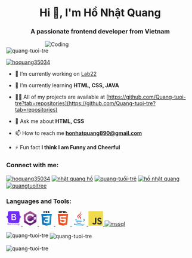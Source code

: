 
<h1 align="center">Hi 👋, I'm Hồ Nhật Quang</h1>
<h3 align="center">A passionate frontend developer from Vietnam</h3>
<img align="right" alt="Coding" width="400px"src="https://camo.githubusercontent.com/19db51af5f90f1b152bc0b9078f5fe97053955be5074f03f17019c70345bdcdb/68747470733a2f2f6d69726f2e6d656469756d2e636f6d2f6d61782f313336302f302a37513379765349765f7430696f4a2d5a2e676966">
<p align="left"> <img src="https://komarev.com/ghpvc/?username=quang-tuoi-tre&label=Profile%20views&color=0e75b6&style=flat" alt="quang-tuoi-tre" /> </p>

<p align="left"> <a href="https://twitter.com/hoquang35034" target="blank"><img src="https://img.shields.io/twitter/follow/hoquang35034?logo=twitter&style=for-the-badge" alt="hoquang35034" /></a> </p>

- 🔭 I’m currently working on [Lab22](https://github.com/Quang-tuoi-tre/Lab22)

- 🌱 I’m currently learning **HTML, CSS, JAVA**

- 👨‍💻 All of my projects are available at [https://github.com/Quang-tuoi-tre?tab=repositories](https://github.com/Quang-tuoi-tre?tab=repositories)

- 💬 Ask me about **HTML, CSS**

- 📫 How to reach me **honhatquang890@gmail.com**

- ⚡ Fun fact **I think I am Funny and Cheerful**

<h3 align="left">Connect with me:</h3>
<p align="left">
<a href="https://twitter.com/hoquang35034" target="blank"><img align="center" src="https://raw.githubusercontent.com/rahuldkjain/github-profile-readme-generator/master/src/images/icons/Social/twitter.svg" alt="hoquang35034" height="30" width="40" /></a>
<a href="https://linkedin.com/in/nhật quang hồ" target="blank"><img align="center" src="https://raw.githubusercontent.com/rahuldkjain/github-profile-readme-generator/master/src/images/icons/Social/linked-in-alt.svg" alt="nhật quang hồ" height="30" width="40" /></a>
<a href="https://stackoverflow.com/users/quang-tuổi-trẻ" target="blank"><img align="center" src="https://raw.githubusercontent.com/rahuldkjain/github-profile-readme-generator/master/src/images/icons/Social/stack-overflow.svg" alt="quang-tuổi-trẻ" height="30" width="40" /></a>
<a href="https://fb.com/hồ nhật quang" target="blank"><img align="center" src="https://raw.githubusercontent.com/rahuldkjain/github-profile-readme-generator/master/src/images/icons/Social/facebook.svg" alt="hồ nhật quang" height="30" width="40" /></a>
<a href="https://instagram.com/quangtuoitree" target="blank"><img align="center" src="https://raw.githubusercontent.com/rahuldkjain/github-profile-readme-generator/master/src/images/icons/Social/instagram.svg" alt="quangtuoitree" height="30" width="40" /></a>
</p>

<h3 align="left">Languages and Tools:</h3>
<p align="left"> <a href="https://getbootstrap.com" target="_blank" rel="noreferrer"> <img src="https://raw.githubusercontent.com/devicons/devicon/master/icons/bootstrap/bootstrap-plain-wordmark.svg" alt="bootstrap" width="40" height="40"/> </a> <a href="https://www.w3schools.com/cs/" target="_blank" rel="noreferrer"> <img src="https://raw.githubusercontent.com/devicons/devicon/master/icons/csharp/csharp-original.svg" alt="csharp" width="40" height="40"/> </a> <a href="https://www.w3schools.com/css/" target="_blank" rel="noreferrer"> <img src="https://raw.githubusercontent.com/devicons/devicon/master/icons/css3/css3-original-wordmark.svg" alt="css3" width="40" height="40"/> </a> <a href="https://www.w3.org/html/" target="_blank" rel="noreferrer"> <img src="https://raw.githubusercontent.com/devicons/devicon/master/icons/html5/html5-original-wordmark.svg" alt="html5" width="40" height="40"/> </a> <a href="https://www.java.com" target="_blank" rel="noreferrer"> <img src="https://raw.githubusercontent.com/devicons/devicon/master/icons/java/java-original.svg" alt="java" width="40" height="40"/> </a> <a href="https://developer.mozilla.org/en-US/docs/Web/JavaScript" target="_blank" rel="noreferrer"> <img src="https://raw.githubusercontent.com/devicons/devicon/master/icons/javascript/javascript-original.svg" alt="javascript" width="40" height="40"/> </a> <a href="https://www.microsoft.com/en-us/sql-server" target="_blank" rel="noreferrer"> <img src="https://www.svgrepo.com/show/303229/microsoft-sql-server-logo.svg" alt="mssql" width="40" height="40"/> </a> </p>

<p><img align="left" src="https://github-readme-stats.vercel.app/api/top-langs?username=quang-tuoi-tre&show_icons=true&locale=en&layout=compact" alt="quang-tuoi-tre" /></p>

<p>&nbsp;<img align="center" src="https://github-readme-stats.vercel.app/api?username=quang-tuoi-tre&show_icons=true&locale=en" alt="quang-tuoi-tre" /></p>

<p><img align="center" src="https://github-readme-streak-stats.herokuapp.com/?user=quang-tuoi-tre&" alt="quang-tuoi-tre" /></p>
